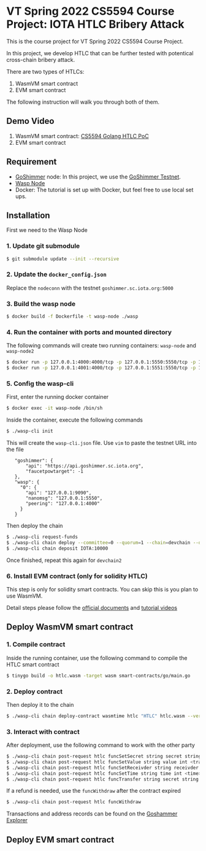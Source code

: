 # VT Spring 2022 CS5594 Course Project: IOTA HTLC Bribery Attack

This is the course project for VT Spring 2022 CS5594 Course Project.

In this project, we develop HTLC that can be further tested with potentical cross-chain bribery attack.

There are two types of HTLCs:
1. WasmVM smart contract
2. EVM smart contract

The following instruction will walk you through both of them.

## Demo Video
1. WasmVM smart contract: [CS5594 Golang HTLC PoC](https://youtu.be/uInMscmOfCU)
2. EVM smart contract

## Requirement
- [GoShimmer](https://wiki.iota.org/goshimmer/welcome) node: In this project, we use the [GoShimmer Testnet](https://wiki.iota.org/smart-contracts/guide/chains_and_nodes/testnet).
- [Wasp Node](https://wiki.iota.org/smart-contracts/overview)
- Docker: The tutorial is set up with Docker, but feel free to use local set ups.

## Installation
First we need to the Wasp Node

### 1. Update git submodule
```sh
$ git submodule update --init --recursive
```

### 2. Update the `docker_config.json`
Replace the `nodeconn` with the testnet `goshimmer.sc.iota.org:5000`


### 3. Build the wasp node
```sh
$ docker build -f Dockerfile -t wasp-node ./wasp
```

### 4. Run the container with ports and mounted directory
The following commands will create two running containers: `wasp-node` and `wasp-node2`
```sh
$ docker run -p 127.0.0.1:4000:4000/tcp -p 127.0.0.1:5550:5550/tcp -p 127.0.0.1:7000:7000/tcp -p 127.0.0.1:8545:8545/tcp -p 127.0.0.1:8546:8546/tcp -p 127.0.0.1:9090:9090/tcp -v $(pwd)/contracts:/wasp/smart-contracts -d --name wasp-node wasp-node
$ docker run -p 127.0.0.1:4001:4000/tcp -p 127.0.0.1:5551:5550/tcp -p 127.0.0.1:7001:7000/tcp -p 127.0.0.1:8547:8545/tcp -p 127.0.0.1:8548:8546/tcp -p 127.0.0.1:9091:9090/tcp -v $(pwd)/contracts:/wasp/smart-contracts -d --name wasp-node2 wasp-node
```

### 5. Config the wasp-cli
First, enter the running docker container
```sh
$ docker exec -it wasp-node /bin/sh
```

Inside the container, execute the following commands
```sh
$ ./wasp-cli init
```

This will create the `wasp-cli.json` file. Use `vim` to paste the testnet URL into the file
```
   "goshimmer": {
       "api": "https://api.goshimmer.sc.iota.org",
       "faucetpowtarget": -1
   },
   "wasp": {
     "0": {
       "api": "127.0.0.1:9090",
       "nanomsg": "127.0.0.1:5550",
       "peering": "127.0.0.1:4000"
     }
   }
```

Then deploy the chain
```sh
$ ./wasp-cli request-funds
$ ./wasp-cli chain deploy --committee=0 --quorum=1 --chain=devchain --description="devchain1"
$ ./wasp-cli chain deposit IOTA:10000
```

Once finished, repeat this again for `devchain2`

### 6. Install EVM contract (only for solidity HTLC)
This step is only for solidity smart contracts. You can skip this is you plan to use WasmVM.

Detail steps please follow the [official documents](https://wiki.iota.org/smart-contracts/guide/evm/create-chain) and [tutorial videos](https://www.youtube.com/watch?v=JbUGX-9BTSo)

## Deploy WasmVM smart contract
### 1. Compile contract
Inside the running container, use the following command to compile the HTLC smart contract
```sh
$ tinygo build -o htlc.wasm -target wasm smart-contracts/go/main.go
```

### 2. Deploy contract
Then deploy it to the chain
```sh
$ ./wasp-cli chain deploy-contract wasmtime htlc "HTLC" htlc.wasm --verbose --debug
```

### 3. Interact with contract
After deployment, use the following command to work with the other party
```sh
$ ./wasp-cli chain post-request htlc funcSetSecret string secret string <your-secret>
$ ./wasp-cli chain post-request htlc funcSetValue string value int <transaction>
$ ./wasp-cli chain post-request htlc funcSetReceivder string receivder address <address>
$ ./wasp-cli chain post-request htlc funcSetTime string time int <time>
$ ./wasp-cli chain post-request htlc funcTransfer string secret string <your-secret> string key string <your-key>
```

If a refund is needed, use the `funcWithdraw` after the contract expired
```sh
$ ./wasp-cli chain post-request htlc funcWithdraw
```

Transactions and address records can be found on the [Goshammer Explorer](https://goshimmer.sc.iota.org/explorer)

## Deploy EVM smart contract